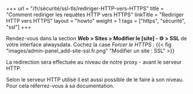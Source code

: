 +++
url = "/fr/sécurité/ssl-tls/rediriger-HTTP-vers-HTTPS"
title = "Comment rediriger les requêtes HTTP vers HTTPS"
linkTitle = "Rediriger HTTP vers HTTPS"
layout = "howto"
weight = 1
tags = ["https", "sécurité", "ssl"]
+++


Rendez-vous dans la section **Web > Sites > Modifier le [site] - ⚙️ > SSL** de votre interface alwaysdata. Cochez la case _Forcer le HTTPS_ :
{{< fig "images/admin-panel_add-site-ssl.fr.png" "Modifier un site : SSL" >}}

La redirection sera effectuée au niveau de notre proxy - avant le serveur HTTP. 

Selon le serveur HTTP utilisé il est aussi possible de le faire à son niveau. Pour cela réferrez-vous à sa documentation.
